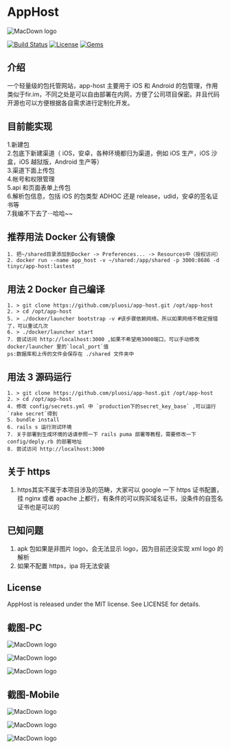 # AppHost
![MacDown logo](public/favicon.ico)

[![Build Status](https://travis-ci.org/pluosi/app-host.svg?branch=master)](https://travis-ci.org/pluosi/app-host)
[![License](https://img.shields.io/github/license/mashape/apistatus.svg)](https://travis-ci.org/pluosi/app-host)
[![Gems](https://img.shields.io/gem/u/raphink.svg)]()

## 介绍
一个轻量级的包托管网站，app-host 主要用于 iOS 和 Android 的包管理，作用类似于fir.im，不同之处是可以自由部署在内网，方便了公司项目保密。并且代码开源也可以方便根据各自需求进行定制化开发。


## 目前能实现
1.新建包<br>
2.包底下新建渠道（ iOS，安卓，各种环境都归为渠道，例如 iOS 生产，iOS 沙盒，iOS 越狱版，Android 生产等）<br>
3.渠道下面上传包<br>
4.帐号和权限管理<br>
5.api 和页面表单上传包<br>
6.解析包信息，包括 iOS 的包类型 ADHOC 还是 release，udid，安卓的签名证书等<br>
7.我编不下去了···哈哈~~<br>


## 推荐用法 Docker 公有镜像
```
1. 把~/shared目录添加到Docker -> Preferences... -> Resources中（授权访问）
2. docker run --name app_host -v ~/shared:/app/shared -p 3000:8686 -d tinyc/app-host:lastest
```

## 用法 2 Docker 自己编译
```
1. > git clone https://github.com/pluosi/app-host.git /opt/app-host
2. > cd /opt/app-host
5. > ./docker/launcher bootstrap -v #该步骤依赖网络，所以如果网络不稳定报错了，可以重试几次
6. > ./docker/launcher start
7. 尝试访问 http://localhost:3000 ,如果不希望用3000端口，可以手动修改 docker/launcher 里的`local_port`值
ps:数据库和上传的文件会保存在 ./shared 文件夹中
```

## 用法 3 源码运行
```
1. > git clone https://github.com/pluosi/app-host.git /opt/app-host
2. > cd /opt/app-host
4. 修改 config/secrets.yml 中 `production下的secret_key_base` ,可以运行`rake secret`得到
5. bundle install
6. rails s 运行测试环境
7. 关于部署到生成环境的话请参照一下 rails puma 部署等教程，需要修改一下 config/deply.rb 的部署地址
8. 尝试访问 http://localhost:3000
```

## 关于 https
1. https其实不属于本项目涉及的范畴，大家可以 google 一下 https 证书配置，挂 nginx 或者 apache 上都行，有条件的可以购买域名证书，没条件的自签名证书也是可以的

## 已知问题
1. apk 包如果是非图片 logo，会无法显示 logo，因为目前还没实现 xml logo 的解析
2. 如果不配置 https，ipa 将无法安装


## License
AppHost is released under the MIT license. See LICENSE for details.

## 截图-PC
![MacDown logo](screenshots/index.png)

![MacDown logo](screenshots/plat.png)

![MacDown logo](screenshots/pkg.png)

## 截图-Mobile
![MacDown logo](screenshots/index_mobile.png)

![MacDown logo](screenshots/plat_mobile.png)

![MacDown logo](screenshots/pkg_mobile.png)


 
